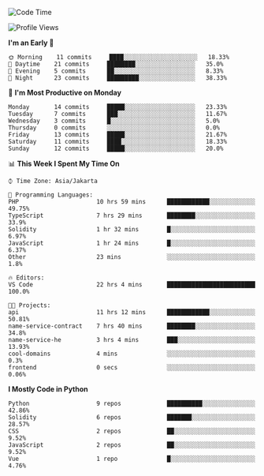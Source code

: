 <!--START_SECTION:waka-->
![Code Time](http://img.shields.io/badge/Code%20Time-1%2C223%20hrs%2025%20mins-blue)

![Profile Views](http://img.shields.io/badge/Profile%20Views-0-blue)

**I'm an Early 🐤** 

```text
🌞 Morning    11 commits     ████░░░░░░░░░░░░░░░░░░░░░   18.33% 
🌆 Daytime    21 commits     ████████░░░░░░░░░░░░░░░░░   35.0% 
🌃 Evening    5 commits      ██░░░░░░░░░░░░░░░░░░░░░░░   8.33% 
🌙 Night      23 commits     █████████░░░░░░░░░░░░░░░░   38.33%

```
📅 **I'm Most Productive on Monday** 

```text
Monday       14 commits     █████░░░░░░░░░░░░░░░░░░░░   23.33% 
Tuesday      7 commits      ███░░░░░░░░░░░░░░░░░░░░░░   11.67% 
Wednesday    3 commits      █░░░░░░░░░░░░░░░░░░░░░░░░   5.0% 
Thursday     0 commits      ░░░░░░░░░░░░░░░░░░░░░░░░░   0.0% 
Friday       13 commits     █████░░░░░░░░░░░░░░░░░░░░   21.67% 
Saturday     11 commits     ████░░░░░░░░░░░░░░░░░░░░░   18.33% 
Sunday       12 commits     █████░░░░░░░░░░░░░░░░░░░░   20.0%

```


📊 **This Week I Spent My Time On** 

```text
⌚︎ Time Zone: Asia/Jakarta

💬 Programming Languages: 
PHP                      10 hrs 59 mins      ████████████░░░░░░░░░░░░░   49.75% 
TypeScript               7 hrs 29 mins       ████████░░░░░░░░░░░░░░░░░   33.9% 
Solidity                 1 hr 32 mins        █░░░░░░░░░░░░░░░░░░░░░░░░   6.97% 
JavaScript               1 hr 24 mins        █░░░░░░░░░░░░░░░░░░░░░░░░   6.37% 
Other                    23 mins             ░░░░░░░░░░░░░░░░░░░░░░░░░   1.8%

🔥 Editors: 
VS Code                  22 hrs 4 mins       █████████████████████████   100.0%

🐱‍💻 Projects: 
api                      11 hrs 12 mins      ████████████░░░░░░░░░░░░░   50.81% 
name-service-contract    7 hrs 40 mins       ████████░░░░░░░░░░░░░░░░░   34.8% 
name-service-he          3 hrs 4 mins        ███░░░░░░░░░░░░░░░░░░░░░░   13.93% 
cool-domains             4 mins              ░░░░░░░░░░░░░░░░░░░░░░░░░   0.3% 
frontend                 0 secs              ░░░░░░░░░░░░░░░░░░░░░░░░░   0.06%

```

**I Mostly Code in Python** 

```text
Python                   9 repos             ██████████░░░░░░░░░░░░░░░   42.86% 
Solidity                 6 repos             ███████░░░░░░░░░░░░░░░░░░   28.57% 
CSS                      2 repos             ██░░░░░░░░░░░░░░░░░░░░░░░   9.52% 
JavaScript               2 repos             ██░░░░░░░░░░░░░░░░░░░░░░░   9.52% 
Vue                      1 repo              █░░░░░░░░░░░░░░░░░░░░░░░░   4.76%

```



<!--END_SECTION:waka-->
